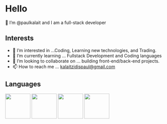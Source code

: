 # Hello
👋 I’m @paulkalait and I am a full-stack developer
<!---
paulkalait/paulkalait is a ✨ special ✨ repository because its `README.md` (this file) appears on your GitHub profile.
You can click the Preview link to take a look at your changes.
--->

## Interests
- 👀 I’m interested in ...Coding, Learning new technologies, and Trading.
- 🌱 I’m currently learning ... Fullstack Development and Coding languages
- 💞️ I’m looking to collaborate on ... building front-end/back-end projects.
- 📫 How to reach me ... kalaitzidispaul@gmail.com


## Languages
<p float="left">
<img src="https://user-images.githubusercontent.com/97272329/205655815-81ce9136-d58d-489b-a0c0-4e823b9bef7f.png" width="80" height="80">
<img src="https://user-images.githubusercontent.com/97272329/205655469-db21a6bd-fbf0-4369-8018-26fb1675ec1b.png" width="80" height="80">
<img src="https://user-images.githubusercontent.com/97272329/205655968-e07ae47a-798a-4b7c-a61d-b3335e0240eb.png" width="80" height="80">
 <img src="https://user-images.githubusercontent.com/97272329/205656991-cf91dbf0-2ec7-4a8d-a4da-7d383c61d075.png" width="80" height="80">
</p> 


